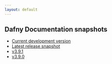 ```yaml
---
layout: default
---
```

<link rel="stylesheet" href="assets/main.css">

## Dafny Documentation snapshots

- [Current development version](https://dafny.org/dafny)
- [Latest release snapshot](https://dafny.org/latest)
- [v3.9.1](https://dafny.org/v3.9.1)
- [v3.9.0](https://dafny.org/v3.9.0)
